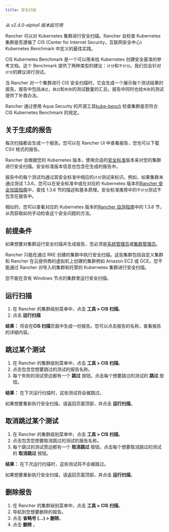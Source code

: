 ```yaml
---
title: 安全扫描
---
```


_从 v2.4.0-alpha1 版本起可用_

Rancher 可以对 Kubernetes 集群进行安全扫描。Rancher 会检查 Kubernetes 集群是否遵循了 CIS (Center for Internet Security，互联网安全中心) Kubernetes Benchmark 中定义的最佳实践。

CIS Kubernetes Benchmark 是一个可以用来给 Kubernetes 创建安全基准的参考文档。这个 Benchmark 提供了两种类型的建议：`计分`和`不计分`。我们仅会针对`计分`的建议进行测试。

当 Rancher 对一个集群进行 CIS 安全扫描时，它会生成一个展示每个测试结果的报告。报告中包括`通过`，`跳过`和`失败`的测试数量的汇总。报告中同时也给`失败`的测试提供了补救办法。

Rancher 通过使用 Aqua Security 的开源工具[kube-bench](https://github.com/aquasecurity/kube-bench) 检查集群是否符合 CIS Kubernetes Benchmark 的规定。

## 关于生成的报告

每次扫描都会生成一个报告。您可以在 Rancher UI 中查看报告，您也可以下载 CSV 格式的报告。

Rancher 会根据您的 Kubernetes 版本，使用合适的[安全标准](https://www.cisecurity.org/benchmark/kubernetes/)版本来对您的集群进行安全扫描。安全标准版本信息也包含在生成的报告中。

报告中的每个测试均通过其安全标准中相应的`计分`测试来标识。例如，如果集群未通过测试 1.3.6，您可以在安全标准中或在对应的 Kubernetes 版本的[Rancher 安全加固指南](/docs/security/_index#rancher-安全加固指南)中，查找 1.3.6 节的描述和基本原理。安全标准推荐中的`不计分`测试不包含在报告中。

相似的，您可以查看对应的 Kubernetes 版本的[Rancher 自测指南](/docs/security/_index#cis-benchmark-和自测指南)中的 1.3.6 节，从而获取如何手动检查这个安全问题的方法。

## 前提条件

如果想要对集群运行安全扫描并生成报告，您必须是[系统管理员](/docs/admin-settings/rbac/global-permissions/_index)或[集群管理员](/docs/admin-settings/rbac/cluster-project-roles/_index)。

Rancher 只能在通过 RKE 创建的集群中执行安全扫描。这些集群包括自定义集群和 Rancher 在云提供商的虚拟机上创建的集群例如 Amazon EC2 或 GCE。您不能通过 Rancher 对导入的集群和托管的 Kubernetes 集群进行安全扫描。

您不能在含有 Windows 节点的集群里运行安全扫描。

## 运行扫描

1. 在 Rancher 的集群级别菜单中，点击 **工具 > CIS 扫描**。
1. 点击 **运行扫描**

**结果：** 将会在**CIS 扫描**页面中生成一份报告。您可以点击报告的名称，查看报告的详细内容。

## 跳过某个测试

1. 在 Rancher 的集群级别菜单中，点击 **工具 > CIS 扫描**。
1. 点击包含您想要跳过的测试的报告名称。
1. 每个失败的测试旁边都有一个 **跳过** 按钮。点击每个想要跳过的测试的 **跳过** 按钮。

**结果：** 在下次运行扫描时，这些测试将会被跳过。

如果想要重新执行安全扫描，请返回页面顶部，并点击 **运行扫描**。

## 取消跳过某个测试

1. 在 Rancher 的集群级别菜单中，点击 **工具 > CIS 扫描**。
1. 点击包含您想要取消跳过的测试的报告名称。
1. 每个跳过的测试旁边都有一个 **取消跳过** 按钮。点击每个想要取消跳过的测试的 **取消跳过** 按钮。

**结果：** 在下次运行扫描时，这些测试将不会被跳过。

如果想要重新执行安全扫描，请返回页面顶部，并点击 **运行扫描**。

## 删除报告

1. 在 Rancher 的集群级别菜单中，点击 **工具 > CIS 扫描**。
1. 导航到您想要删除的报告。
1. 点击 **省略号 (...) > 删除**。
1. 点击 **删除** 。
